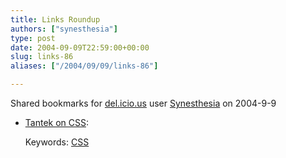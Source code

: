 ```yaml
---
title: Links Roundup
authors: ["synesthesia"]
type: post
date: 2004-09-09T22:59:00+00:00
slug: links-86 
aliases: ["/2004/09/09/links-86"]

---
```

Shared bookmarks for [del.icio.us][1] user  [Synesthesia][2] on 2004-9-9

  * [Tantek on CSS][3]:
   
    Keywords: [CSS][4]

 [1]: https://del.icio.us/
 [2]: https://del.icio.us/synesthesia
 [3]: https://tantek.com/log/2004/09.html "https://tantek.com/log/2004/09.html"
 [4]: https://del.icio.us/synesthesia/CSS